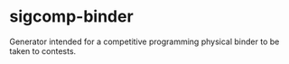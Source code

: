 # sigcomp-binder
Generator intended for a competitive programming physical binder to be taken to contests.
